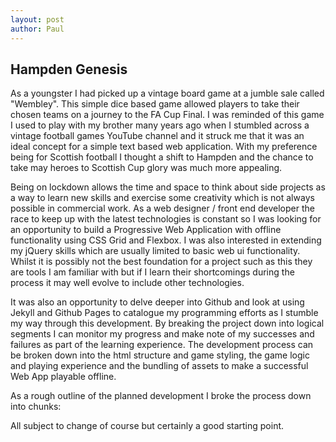 ```yaml
---
layout: post
author: Paul
---
```


## Hampden Genesis

As a youngster I had picked up a vintage board game at a jumble sale called "Wembley". This simple dice based game allowed players to take their chosen teams on a journey to the FA Cup Final. I was reminded of this game I used to play with my brother many years ago when I stumbled across a vintage football games YouTube channel and it struck me that it was an ideal concept for a simple text based web application. With my preference being for Scottish football I thought a shift to Hampden and the chance to take may heroes to Scottish Cup glory was much more appealing.

Being on lockdown allows the time and space to think about side projects as a way to learn new skills and exercise some creativity which is not always possible in commercial work. As a web designer / front end developer the race to keep up with the latest technologies is constant so I was looking for an opportunity to build a Progressive Web Application with offline functionality using CSS Grid and Flexbox. I was also interested in extending my jQuery skills which are usually limited to basic web ui functionality. Whilst it is possibly not the best foundation for a project such as this they are tools I am familiar with but if I learn their shortcomings during the process it may well evolve to include other technologies.

It was also an opportunity to delve deeper into Github and look at using Jekyll and Github Pages to catalogue my programming efforts as I stumble my way through this development. By breaking the project down into logical segments I can monitor my progress and make note of my successes and failures as part of the learning experience. The development process can be broken down into the html structure and game styling, the game logic and playing experience and the bundling of assets to make a successful Web App playable offline.

As a rough outline of the planned development I broke the process down into chunks:


All subject to change of course but certainly a good starting point.